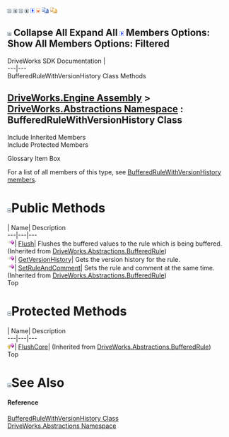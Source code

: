 ![](dotnetimages/collapse.gif) ![](dotnetimages/expand.gif) ![](dotnetimages/collapse.gif) ![](dotnetimages/expand.gif) ![](dotnetimages/drpdown.gif) ![](dotnetimages/drpdown_orange.gif) ![](dotnetimages/copycode.gif) ![](dotnetimages/copycodeHighlight.gif)

![](dotnetimages/collapse.gif) Collapse All Expand All ![](dotnetimages/drpdown.gif) Members Options: Show All  Members Options: Filtered   
---  
DriveWorks SDK Documentation  |   
---|---  
BufferedRuleWithVersionHistory Class Methods   
  
[DriveWorks.Engine Assembly](topic2156.md) > [DriveWorks.Abstractions Namespace](topic5939.md) : BufferedRuleWithVersionHistory Class  
---  
  
Include Inherited Members    
Include Protected Members    


Glossary Item Box

For a list of all members of this type, see [BufferedRuleWithVersionHistory members](topic6036.md).

# ![](dotnetimages/collapse.gif)Public Methods

| Name| Description  
---|---|---  
![Public Method](dotnetimages/publicMethod.gif)| [Flush](topic6024.md)| Flushes the buffered values to the rule which is being buffered. (Inherited from [DriveWorks.Abstractions.BufferedRule](topic6017.md))  
![Public Method](dotnetimages/publicMethod.gif)| [GetVersionHistory](topic6042.md)| Gets the version history for the rule.   
![Public Method](dotnetimages/publicMethod.gif)| [SetRuleAndComment](topic6026.md)| Sets the rule and comment at the same time. (Inherited from [DriveWorks.Abstractions.BufferedRule](topic6017.md))  
Top

# ![](dotnetimages/collapse.gif)Protected Methods

| Name| Description  
---|---|---  
![Protected Method](dotnetimages/protectedMethod.gif)| [FlushCore](topic6025.md)|  (Inherited from [DriveWorks.Abstractions.BufferedRule](topic6017.md))  
Top

# ![](dotnetimages/collapse.gif)See Also

#### Reference

[BufferedRuleWithVersionHistory Class](topic6035.md)   
[DriveWorks.Abstractions Namespace](topic5939.md)


